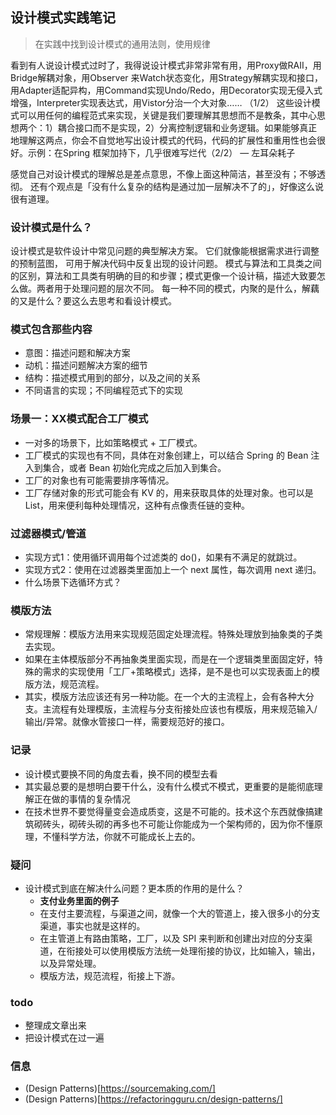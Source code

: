 ## 设计模式实践笔记
> 在实践中找到设计模式的通用法则，使用规律

看到有人说设计模式过时了，我得说设计模式非常非常有用，用Proxy做RAII，用Bridge解耦对象，用Observer 来Watch状态变化，用Strategy解耦实现和接口，用Adapter适配异构，用Command实现Undo/Redo，用Decorator实现无侵入式增强，Interpreter实现表达式，用Vistor分治一个大对象…… （1/2）
这些设计模式可以用任何的编程范式来实现，关键是我们要理解其思想而不是教条，其中心思想两个：1）耦合接口而不是实现，2）分离控制逻辑和业务逻辑。如果能够真正地理解这两点，你会不自觉地写出设计模式的代码，代码的扩展性和重用性也会很好。示例：在Spring 框架加持下，几乎很难写烂代（2/2）
— 左耳朵耗子

感觉自己对设计模式的理解总是差点意思，不像上面这种简洁，甚至没有；不够透彻。
还有个观点是「没有什么复杂的结构是通过加一层解决不了的」，好像这么说很有道理。

### 设计模式是什么？
设计模式是软件设计中常见问题的典型解决方案。 它们就像能根据需求进行调整的预制蓝图， 可用于解决代码中反复出现的设计问题。
模式与算法和工具类之间的区别，算法和工具类有明确的目的和步骤；模式更像一个设计稿，描述大致要怎么做。两者用于处理问题的层次不同。
每一种不同的模式，内聚的是什么，解藕的又是什么？要这么去思考和看设计模式。

### 模式包含那些内容
- 意图：描述问题和解决方案
- 动机：描述问题解决方案的细节
- 结构：描述模式用到的部分，以及之间的关系
- 不同语言的实现；不同编程范式下的实现


### 场景一：XX模式配合工厂模式
- 一对多的场景下，比如策略模式 + 工厂模式。
- 工厂模式的实现也有不同，具体在对象创建上，可以结合 Spring 的 Bean 注入到集合，或者 Bean 初始化完成之后加入到集合。
- 工厂的对象也有可能需要排序等情况。
- 工厂存储对象的形式可能会有 KV 的，用来获取具体的处理对象。也可以是 List，用来便利每种处理情况，这种有点像责任链的变种。


### 过滤器模式/管道
- 实现方式1：使用循环调用每个过滤类的 do()，如果有不满足的就跳过。
- 实现方式2：使用在过滤器类里面加上一个 next 属性，每次调用 next 递归。
- 什么场景下选循环方式？

### 模版方法
- 常规理解：模版方法用来实现规范固定处理流程。特殊处理放到抽象类的子类去实现。
- 如果在主体模版部分不再抽象类里面实现，而是在一个逻辑类里面固定好，特殊的需求的实现使用「工厂+策略模式」选择，是不是也可以实现表面上的模版方法，规范流程。
- 其实，模版方法应该还有另一种功能。在一个大的主流程上，会有各种大分支。主流程有处理模版，主流程与分支衔接处应该也有模版，用来规范输入/输出/异常。就像水管接口一样，需要规范好的接口。


### 记录
- 设计模式要换不同的角度去看，换不同的模型去看
- 其实最总要的是想明白要干什么，没有什么模式不模式，更重要的是能彻底理解正在做的事情的复杂情况
- 在技术世界不要觉得量变会造成质变，这是不可能的。技术这个东西就像搞建筑砌砖头，砌砖头砌的再多也不可能让你能成为一个架构师的，因为你不懂原理，不懂科学方法，你就不可能成长上去的。

### 疑问
- 设计模式到底在解决什么问题？更本质的作用的是什么？
  - **支付业务里面的例子**
  - 在支付主要流程，与渠道之间，就像一个大的管道上，接入很多小的分支渠道，事实也就是这样的。
  - 在主管道上有路由策略，工厂，以及 SPI 来判断和创建出对应的分支渠道，在衔接处可以使用模版方法统一处理衔接的协议，比如输入，输出，以及异常处理。
  - 模版方法，规范流程，衔接上下游。

### todo
- 整理成文章出来
- 把设计模式在过一遍


### 信息
- (Design Patterns)[https://sourcemaking.com/]
- (Design Patterns)[https://refactoringguru.cn/design-patterns/]